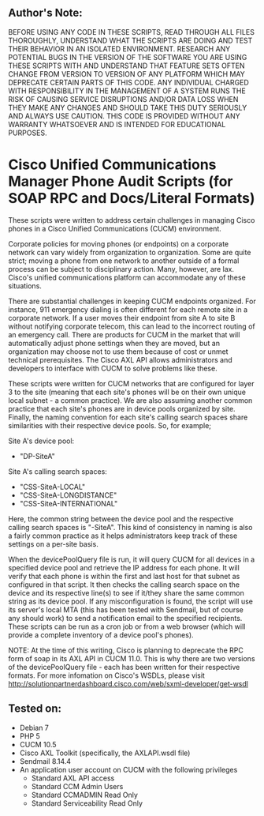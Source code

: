 Author's Note:
--------------
BEFORE USING ANY CODE IN THESE SCRIPTS, READ THROUGH ALL FILES THOROUGHLY, UNDERSTAND WHAT THE SCRIPTS ARE DOING AND TEST THEIR BEHAVIOR IN AN ISOLATED ENVIRONMENT.  RESEARCH ANY POTENTIAL BUGS IN THE VERSION OF THE SOFTWARE YOU ARE USING THESE SCRIPTS WITH AND UNDERSTAND THAT FEATURE SETS OFTEN CHANGE FROM VERSION TO VERSION OF ANY PLATFORM WHICH MAY DEPRECATE CERTAIN PARTS OF THIS CODE.  ANY INDIVIDUAL CHARGED WITH RESPONSIBILITY IN THE MANAGEMENT OF A SYSTEM RUNS THE RISK OF CAUSING SERVICE DISRUPTIONS AND/OR DATA LOSS WHEN THEY MAKE ANY CHANGES AND SHOULD TAKE THIS DUTY SERIOUSLY AND ALWAYS USE CAUTION.  THIS CODE IS PROVIDED WITHOUT ANY WARRANTY WHATSOEVER AND IS INTENDED FOR EDUCATIONAL PURPOSES.  

Cisco Unified Communications Manager Phone Audit Scripts (for SOAP RPC and Docs/Literal Formats)
=======================================================
These scripts were written to address certain challenges in managing Cisco phones in a Cisco Unified Communications (CUCM) environment.  

Corporate policies for moving phones (or endpoints) on a corporate network can vary widely from organization to organization.  Some are quite strict; moving a phone from one network to another outside of a formal process can be subject to disciplinary action.  Many, however, are lax.  Cisco's unified communications platform can accommodate any of these situations.

There are substantial challenges in keeping CUCM endpoints organized.  For instance, 911 emergency dialing is often different for each remote site in a corporate network.  If a user moves their endpoint from site A to site B without notifying corporate telecom, this can lead to the incorrect routing of an emergency call.  There are products for CUCM in the market that will automatically adjust phone settings when they are moved, but an organization may choose not to use them because of cost or unmet technical prerequisites.  The Cisco AXL API allows administrators and developers to interface with CUCM to solve problems like these.  

These scripts were written for CUCM networks that are configured for layer 3 to the site (meaning that each site's phones will be on their own unique local subnet - a common practice).  We are also assuming another common practice that each site's phones are in device pools organized by site.  Finally, the naming convention for each site's calling search spaces share similarities with their respective device pools.  So, for example;

Site A's device pool:
  * "DP-SiteA"

Site A's calling search spaces:
  * "CSS-SiteA-LOCAL"
  * "CSS-SiteA-LONGDISTANCE"
  * "CSS-SiteA-INTERNATIONAL"

Here, the common string between the device pool and the respective calling search spaces is "-SiteA".  This kind of consistency in naming is also a fairly common practice as it helps administrators keep track of these settings on a per-site basis.

When the devicePoolQuery file is run, it will query CUCM for all devices in a specified device pool and retrieve the IP address for each phone.  It will verify that each phone is within the first and last host for that subnet as configured in that script.  It then checks the calling search space on the device and its respective line(s) to see if it/they share the same common string as its device pool.  If any misconfiguration is found, the script will use its server's local MTA (this has been tested with Sendmail, but of course any should work) to send a notification email to the specified recipients.  These scripts can be run as a cron job or from a web browser (which will provide a complete inventory of a device pool's phones).

NOTE:  At the time of this writing, Cisco is planning to deprecate the RPC form of soap in its AXL API in CUCM 11.0.  This is why there are two versions of the devicePoolQuery file - each has been written for their respective formats.  For more infomation on Cisco's WSDLs, please visit http://solutionpartnerdashboard.cisco.com/web/sxml-developer/get-wsdl  

Tested on:
----------
* Debian 7
* PHP 5
* CUCM 10.5
* Cisco AXL Toolkit (specifically, the AXLAPI.wsdl file)
* Sendmail 8.14.4
* An application user account on CUCM with the following privileges
  * Standard AXL API access
  * Standard CCM Admin Users
  * Standard CCMADMIN Read Only
  * Standard Serviceability Read Only
